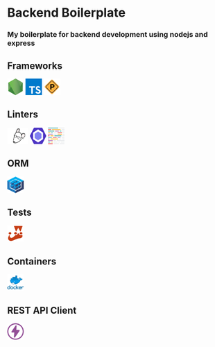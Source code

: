 # Backend Boilerplate
### My boilerplate for backend development using nodejs and express

## Frameworks
<p>
  <img height=38 width=38 src="images/nodejs.png" alt="Node.js" title="Node.js" />
  <img height=38 width=38 src="images/typescript.png" alt="Typescript" title="Typescript" />
  <img height=38 width=38 src="images/prepush.svg" alt="Prepush" title="Prepush" />
</p>

## Linters
<p>
  <img height=38 width=48 src="images/editor-config.png" alt="Editor Config" title="Editor Config" />
  <img height=38 width=38 src="images/eslint.png" alt="Eslint" title="Eslint" />
  <img height=38 width=38 src="images/prettier.png" alt="Prettier" title="Prettier" />
</p>

## ORM
<p>
  <img height=38 width=38 src="images/sequelize.png" alt="Sequelize" title="Sequelize" />
</p>

## Tests
<p>
  <img height=38 width=38 src="images/jest.png" alt="Jest" title="Jest" />
</p>

## Containers
<p>
  <img height=38 width=38 src="images/docker.png" alt="Docker" title="Docker" />
</p>

## REST API Client
<p>
  <img height=38 width=38 src="images/thunder-client.png" alt="Thunder Client" title="Thunder Client" />
</p>

